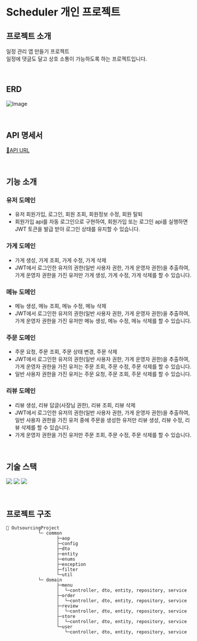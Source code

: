 # Scheduler 개인 프로젝트
## 프로젝트 소개
일정 관리 앱 만들기 프로젝트<br>
일정에 댓글도 달고 상호 소통이 가능하도록 하는 프로젝트입니다.


<br>


## ERD
![Image](https://github.com/user-attachments/assets/452c26d4-3a7e-4da1-843e-990a052c000c)

<br>

## API 명세서
[🔗API URL]([https://www.notion.so/Outsourcing-Project-1e3290bb7298805b9628d849e879ba83](https://www.notion.so/teamsparta/API-ERD-1e62dc3ef51481bf920bcf6fd64be831))

<br>

## 기능 소개
### 유저 도메인
- 유저 회원가입, 로그인, 회원 조회, 회원정보 수정, 회원 탈퇴
- 회원가입 api를 자동 로그인으로 구현하여, 회원가입 또는 로그인 api를 실행하면 JWT 토큰을 발급 받아 로그인 상태를 유지할 수 있습니다.<br>
### 가게 도메인
- 가게 생성, 가게 조회, 가게 수정, 가게 삭제
- JWT에서 로그인한 유저의 권한(일반 사용자 권한, 가게 운영자 권한)을 추출하여, 가게 운영자 권한을 가진 유저만 가게 생성, 가게 수정, 가게 삭제를 할 수 있습니다.<br>
### 메뉴 도메인
- 메뉴 생성, 메뉴 조회, 메뉴 수정, 메뉴 삭제
- JWT에서 로그인한 유저의 권한(일반 사용자 권한, 가게 운영자 권한)을 추출하여, 가게 운영자 권한을 가진 유저만 메뉴 생성, 메뉴 수정, 메뉴 삭제를 할 수 있습니다.<br>
### 주문 도메인
- 주문 요청, 주문 조회, 주문 상태 변경, 주문 삭제
- JWT에서 로그인한 유저의 권한(일반 사용자 권한, 가게 운영자 권한)을 추출하여, 가게 운영자 권한을 가진 유저는 주문 조회, 주문 수정, 주문 삭제를 할 수 있습니다.
- 일반 사용자 권한을 가진 유저는 주문 요청, 주문 조회, 주문 삭제를 할 수 있습니다.<br>
### 리뷰 도메인
- 리뷰 생성, 리뷰 답글(사장님 권한), 리뷰 조회, 리뷰 삭제
- JWT에서 로그인한 유저의 권한(일반 사용자 권한, 가게 운영자 권한)을 추출하여, 일반 사용자 권한을 가진 유저 중에 주문을 생성한 유저만 리뷰 생성, 리뷰 수정, 리뷰 삭제를 할 수 있습니다.
- 가게 운영자 권한을 가진 유저만 주문 조회, 주문 수정, 주문 삭제를 할 수 있습니다.<br>

<br>

## 기술 스택
<img src="https://img.shields.io/badge/java-007396?style=for-the-badge&logo=OpenJDK&logoColor=white"> <img src="https://img.shields.io/badge/springboot-6DB33F?style=for-the-badge&logo=springboot&logoColor=white"> <img src="https://img.shields.io/badge/MySQL-4479A1?style=for-the-badge&logo=MySQL&logoColor=white"> 

<br>

## 프로젝트 구조
```bas      
📁 OutsourcingProject
            └─ common
                   ├─aop
                   ├─config
                   ├─dto
                   ├─entity
                   ├─enums
                   ├─exception
                   ├─filter
                   └─util
            └─ domain
                   ├─menu
                   │  └─controller, dto, entity, repository, service
                   ├─order
                   │  └─controller, dto, entity, repository, service
                   ├─review
                   │  └─controller, dto, entity, repository, service
                   ├─store
                   │  └─controller, dto, entity, repository, service
                   └─user
                      └─controller, dto, entity, repository, service
```
<br>
<br>
